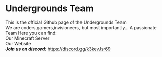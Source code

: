 # Undergrounds Team   
This is the official Github page of the Undergrounds Team   
We are coders,gamers,invisioneers, but most importantly...
A passionate Team
Here you can find:   
Our Minecraft Server   
Our Website   
***Join us on discord:***
https://discord.gg/k3kevJsr69
<!--

**Here are some ideas to get you started:**

🙋‍♀️ A short introduction - what is your organization all about?
🌈 Contribution guidelines - how can the community get involved?
👩‍💻 Useful resources - where can the community find your docs? Is there anything else the community should know?
🍿 Fun facts - what does your team eat for breakfast?
🧙 Remember, you can do mighty things with the power of [Markdown](https://docs.github.com/github/writing-on-github/getting-started-with-writing-and-formatting-on-github/basic-writing-and-formatting-syntax)
-->
